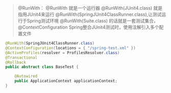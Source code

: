 > @RunWith：
> @RunWith 就是一个运行器
> @RunWith(JUnit4.class) 就是指用JUnit4来运行
> @RunWith(SpringJUnit4ClassRunner.class),让测试运行于Spring测试环境
> @RunWith(Suite.class) 的话就是一套测试集合，
> @ContextConfiguration Spring整合JUnit4测试时，使用注解引入多个配置文件

```java
@RunWith(SpringJUnit4ClassRunner.class)
@ContextConfiguration(locations = { "/spring-test.xml" })
@ActiveProfiles(resolver = ProfilesResolver.class)
@Transactional
@Rollback
public abstract class BaseTest {

    @Autowired
    public ApplicationContext applicationContext;
}
```



